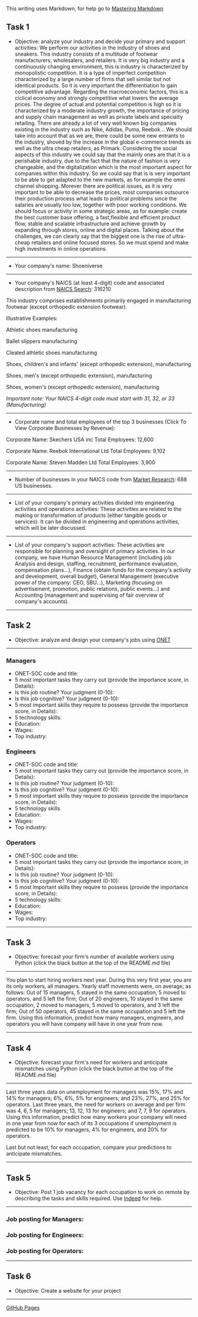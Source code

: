 This writing uses Markdown, for help go to [Mastering Markdown](https://guides.github.com/features/mastering-markdown/)

## Task 1
* Objective: analyze your industry and decide your primary and support activities: 
We perform our activities in the industry of shoes and sneakers. This industry consists of a multitude of footwear manufacturers, wholesalers, and retailers. It is very big industry and a continuously changing environment, this is industry is characterized by monopolistic competition. It is a type of imperfect competition characterized by a large number of firms that sell similar but not identical products. So it is very important the differentiation to gain competitive advantage. Regarding the macroeconomic factors, this is a ciclical economy and strongly competitive what lowers the average prices. The degree of actual and potential competition is high so it is characterized by a moderate industry growth, the importance of pricing and supply chain management as well as private labels and specialty retailing. There are already a lot of very well known big companies existing in the industry such as Nike, Adidas, Puma, Reebok... We should take into account that as we are, there could be some new entrants to the industry, shoved by the increase in the global e-commerce trends as well as the ultra cheap retailers, as Primark. Considering the social aspects of this industry we could say that the mainly ones are that it is a perishable industry, due to the fact that the nature of fashion is very changeable, and the digitalization which is the most important aspect for companies within this industry. So we could say that is is very important to be able to get adapted to the new markets, as for example the omni channel shopping. Morever there are political issues, as it is very important to be able to decrease the prices, most companies outsource their production process what leads to political problems since the salaries are usually too low, together with poor working conditions. We should focus or activity in some strategic areas, as for example: create the best customer base offering, a fast,flexible and efficient product flow, stable and scalable infrastructure and achieve growth by expanding through stores, online and digital places. Talking about the challenges, we can clearly say that the biggest one is the rise of ultra-cheap retailers and online focused stores. So we must spend and make high investments in online operations.
***
* Your company's name: Shoeniverse
***
* Your company's NAICS (at least 4-digit) code and associated description from [NAICS Search](https://www.naics.com/search/): 316210

This industry comprises establishments primarily engaged in manufacturing footwear (except orthopedic extension footwear). 

Illustrative Examples:

Athletic shoes manufacturing

Ballet slippers manufacturing

Cleated athletic shoes manufacturing

Shoes, children's and infants' (except orthopedic extension), manufacturing

Shoes, men's (except orthopedic extension), manufacturing

Shoes, women's (except orthopedic extension), manufacturing
 
*Important note: Your NAICS 4-digit code must start with 31, 32, or 33 (Manufacturing)*
***
* Corporate name and total employees of the top 3 businesses (Click To View Corporate Businesses by Revenue):

Corporate Name: Skechers USA inc Total Employees: 12,600

Corporate Name: Reebok International Ltd Total Employees: 9,102

Corporate Name: Steven Madden Ltd Total Employees: 3,900
***
* Number of businesses in your NAICS code from [Market Research](https://www.naics.com/market-research/): 688 US businesses.
***
* List of your company's primary activities divided into engineering activities and operations activities: These activities are related to the making or transformation of products (either tangible goods or services). It can be divided in engineering and operations activities, which will be later discussed.
***
* List of your company's support activities: These activities are responsible for planning and oversight of primary activities. In our company, we have Human Resource Management (including job Analysis and design, staffing, recruitment, performance evaluation, compensation plans...), Finance (obtain funds for the company's activity and development, overall budget), General Management (executive power of the company: CEO, SBU...), Marketing (focusing on advertisement, promotion, public relations, public events...) and Accounting (management and supervising of fair overview of company's accounts).
***

## Task 2
* Objective: analyze and design your company's jobs using [ONET](https://www.onetonline.org/) 
***
### Managers
* ONET-SOC code and title:
* 5 most important tasks they carry out (provide the importance score, in Details):
* Is this job routine? Your judgment (0-10):
* Is this job cognitive? Your judgment (0-10):
* 5 most important skills they require to possess (provide the importance score, in Details):
* 5 technology skills:
* Education:
* Wages:
* Top industry:
### Engineers
* ONET-SOC code and title:
* 5 most important tasks they carry out (provide the importance score, in Details):
* Is this job routine? Your judgment (0-10):
* Is this job cognitive? Your judgment (0-10):
* 5 most important skills they require to possess (provide the importance score, in Details):
* 5 technology skills
* Education:
* Wages:
* Top industry:
### Operators
* ONET-SOC code and title:
* 5 most important tasks they carry out (provide the importance score, in Details):
* Is this job routine? Your judgment (0-10):
* Is this job cognitive? Your judgment (0-10):
* 5 most important skills they require to possess (provide the importance score, in Details):
* 5 technology skills:
* Education:
* Wages:
* Top industry:
***

## Task 3
* Objective: forecast your firm's number of available workers using Python (click the black button at the top of the README.md file)
***
You plan to start hiring workers next year. During this very first year, you are its only workers, all managers. Yearly staff movements were, on average, as follows: Out of 15 managers, 5 stayed in the same occupation, 5 moved to operators, and 5 left the firm; Out of 20 engineers, 10 stayed in the same occupation, 2 moved to managers, 5 moved to operators, and 3 left the firm; Out of 50 operators, 45 stayed in the same occupation and 5 left the firm. Using this information, predict how many managers, engineers, and operators you will have company will have in one year from now.
***

## Task 4
* Objective: forecast your firm's need for workers and anticipate mismatches using Python (click the black button at the top of the README.md file)
***
Last three years data on unemployment for managers was 15%, 17% and 14% for managers; 6%, 6%, 5% for engineers; and 23%, 27%, and 25% for operators. Last three years, the need for workers on average and per firm was 4, 6, 5 for managers; 13, 12, 13 for engineers; and 7, 7, 9 for operators. Using this information, predict how many workers your company will need in one year from now for each of its 3 occupations if unemployment is predicted to be 10% for managers, 4% for engineers, and 20% for operators. 

Last but not least, for each occupation, compare your predictions to anticipate mismatches.
***

## Task 5
* Objective: Post 1 job vacancy for each occupation to work on remote by describing the tasks and skills required. Use [Indeed](https://www.indeed.com/l-Remote-jobs.html) for help.
***
### Job posting for Managers:
### Job posting for Engineers:
### Job posting for Operators:
***

## Task 6
* Objective: Create a website for your project
***
[GitHub Pages](https://pages.github.com/)
